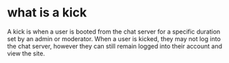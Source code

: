 # what is a kick

A kick is when a user is booted from the chat server for a specific duration set by an admin or moderator. When a user is kicked, they may not log into the chat server, however they can still remain logged into their account and view the site.